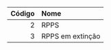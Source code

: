 | Código | Nome             |
 | -----: | :--------------- |
 | 2      | RPPS             |
 | 3      | RPPS em extinção |
